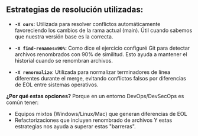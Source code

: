 ## Estrategias de resolución utilizadas:

- **`-X ours`**: Utilizada para resolver conflictos automáticamente favoreciendo los cambios de la rama actual (main). Útil cuando sabemos que nuestra versión base es la correcta.

- **`-X find-renames=90%`**: Como dice el ejercicio configuré Git para detectar archivos renombrados con 90% de similitud. Esto ayuda a mantener el historial cuando se renombran archivos.

- **`-X renormalize`**: Utilizada para normalizar terminadores de línea diferentes durante el merge, evitando conflictos falsos por diferencias de EOL entre sistemas operativos.

**¿Por qué estas opciones?**
Porque en un entorno DevOps/DevSecOps es común tener:
- Equipos mixtos (Windows/Linux/Mac) que generan diferencias de EOL
- Refactorizaciones que incluyen renombrado de archivos
Y estas estrategias nos ayuda a superar estas "barreras".
